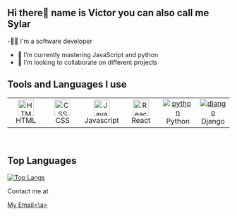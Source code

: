  ## Hi there👋 name is Victor you can also call me Sylar

-👨‍💻 I'm a software developer 
- 🌱 I’m currently mastering JavaScript and python
- 👯 I’m looking to collaborate on different projects

## Tools and Languages I use

<table>
	 <tbody>
  <tr>
   <td align="Center" width="17%"> 
 <a href="https://developer.mozilla.org/en-US/docs/Glossary/HTML5" target="_blank" rel="noreferrer"><img src="https://cdn.svgporn.com/logos/html-5.svg" width="36" height="36" alt="HTML" /></a>
    <br>HTML
    </td>   
   
   <td align="Center" width="17%">
        <a href="https://developer.mozilla.org/en-US/docs/Web/CSS" target="_blank" rel="noreferrer"><img src="https://cdn.svgporn.com/logos/css-3.svg" width="36" height="36" alt="CSS" /></a>
	<br>CSS
    </td> 
  <td align="Center" width="17%">
	  <a href="https://developer.mozilla.org/en-US/docs/Web/JavaScript" target="_blank" rel="noreferrer"><img src="https://img.icons8.com/color/48/000000/javascript--v1.png" width="36" height="36" alt="Javascript" /></a>
	<br>Javascript
    </td>   
      <td align="Center" width="17%">
	  <a href="https://reactjs.org/" target="_blank" rel="noreferrer"><img src="https://img.icons8.com/color/48/000000/react-native.png" width="36" height="36" alt="React" /></a>
	<br>React
    </td> 
      </td>   
      <td align="Center" width="17%">
	  <a href="https://reactjs.org/" target="_blank" rel="noreferrer"><img src="https://img.icons8.com/color/48/000000/python--v1.png" alt="python"/></a>
	<br>Python
    </td> 
     <td align="Center" width="17%">
	  <a href="https://reactjs.org/" target="_blank" rel="noreferrer"><img src="https://img.icons8.com/external-tal-revivo-filled-tal-revivo/24/000000/external-django-a-high-level-python-web-framework-that-encourages-rapid-development-logo-filled-tal-revivo.png" alt="django"/></a>
	<br>Django
    </td> 
	  </tr>
</tbody>
  </table>
	
<br>

## Top Languages 
[![Top Langs](https://github-readme-stats.vercel.app/api/top-langs/?username=Sylar-codex&layout=compact&theme=dark&show_icons=true)](https://github.com/anuraghazra/github-readme-stats)

   <p>Contact me at</p>
   <a href="mailto:vicaremy@gmail.com">My Email<\a>
   
